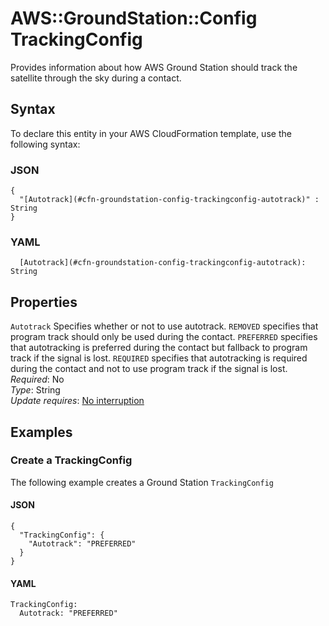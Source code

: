 # AWS::GroundStation::Config TrackingConfig<a name="aws-properties-groundstation-config-trackingconfig"></a>

Provides information about how AWS Ground Station should track the satellite through the sky during a contact\.

## Syntax<a name="aws-properties-groundstation-config-trackingconfig-syntax"></a>

To declare this entity in your AWS CloudFormation template, use the following syntax:

### JSON<a name="aws-properties-groundstation-config-trackingconfig-syntax.json"></a>

```
{
  "[Autotrack](#cfn-groundstation-config-trackingconfig-autotrack)" : String
}
```

### YAML<a name="aws-properties-groundstation-config-trackingconfig-syntax.yaml"></a>

```
  [Autotrack](#cfn-groundstation-config-trackingconfig-autotrack): String
```

## Properties<a name="aws-properties-groundstation-config-trackingconfig-properties"></a>

`Autotrack` <a name="cfn-groundstation-config-trackingconfig-autotrack"></a>
Specifies whether or not to use autotrack\. `REMOVED` specifies that program track should only be used during the contact\. `PREFERRED` specifies that autotracking is preferred during the contact but fallback to program track if the signal is lost\. `REQUIRED` specifies that autotracking is required during the contact and not to use program track if the signal is lost\.  
_Required_: No  
_Type_: String  
_Update requires_: [No interruption](https://docs.aws.amazon.com/AWSCloudFormation/latest/UserGuide/using-cfn-updating-stacks-update-behaviors.html#update-no-interrupt)

## Examples<a name="aws-properties-groundstation-config-trackingconfig--examples"></a>

### Create a TrackingConfig<a name="aws-properties-groundstation-config-trackingconfig--examples--Create_a_TrackingConfig"></a>

The following example creates a Ground Station `TrackingConfig`

#### JSON<a name="aws-properties-groundstation-config-trackingconfig--examples--Create_a_TrackingConfig--json"></a>

```
{
  "TrackingConfig": {
    "Autotrack": "PREFERRED"
  }
}
```

#### YAML<a name="aws-properties-groundstation-config-trackingconfig--examples--Create_a_TrackingConfig--yaml"></a>

```
TrackingConfig:
  Autotrack: "PREFERRED"
```
